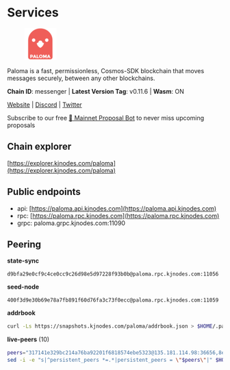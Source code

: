 # Services

<figure><img src="https://raw.githubusercontent.com/kj89/cosmos-images/main/logos/paloma.png" alt=""><figcaption></figcaption></figure>

Paloma is a fast, permissionless, Cosmos-SDK blockchain that  moves messages securely, between any other blockchains.

**Chain ID**: messenger | **Latest Version Tag**: v0.11.6 | **Wasm**: ON

[Website](https://www.palomachain.com) | [Discord](https://discord.gg/tKVFpfdSw4) | [Twitter](https://twitter.com/paloma_chain)



Subscribe to our free [🤖 Mainnet Proposal Bot](https://t.me/kjnodes_proposal_bot) to never miss upcoming proposals


## Chain explorer
[https://explorer.kjnodes.com/paloma](https://explorer.kjnodes.com/paloma)

## Public endpoints

* api: [https://paloma.api.kjnodes.com](https://paloma.api.kjnodes.com)
* rpc: [https://paloma.rpc.kjnodes.com](https://paloma.rpc.kjnodes.com)
* grpc: paloma.grpc.kjnodes.com:11090

## Peering

**state-sync**

```text
d9bfa29e0cf9c4ce0cc9c26d98e5d97228f93b0b@paloma.rpc.kjnodes.com:11056
```

**seed-node**

```text
400f3d9e30b69e78a7fb891f60d76fa3c73f0ecc@paloma.rpc.kjnodes.com:11059
```

**addrbook**
```bash
curl -Ls https://snapshots.kjnodes.com/paloma/addrbook.json > $HOME/.paloma/config/addrbook.json
```

**live-peers** (10)
```bash
peers="317141e329bc214a76ba92201f6818574ebe5323@135.181.114.98:36656,8ed8cddfac504d986a2c6545def0e57b2c6aa5db@65.109.106.172:38656,527200c42834243b6dc8dacbe26423b7e6577e0f@138.201.129.102:26656,dfa0d66a3713bf6b49bc509a2a4fc75bee042a30@23.88.77.188:20009,0bcc8119877ba0c701cd230e35c5477da2657bef@5.78.102.204:26656,b3ba407aef9e18e16e8e9a3b523a1b026dabeab3@84.46.248.174:26656,ab6875bd52d6493f39612eb5dff57ced1e3a5ad6@95.217.229.18:10656,7eae755c119f538e0dc99f3c37289de628bc9526@209.182.239.169:26656,d9bfa29e0cf9c4ce0cc9c26d98e5d97228f93b0b@65.109.88.38:11056,7e93f6409ade895fe301b502d6fb9dfb96343a34@135.125.5.34:54056"
sed -i -e "s|^persistent_peers *=.*|persistent_peers = \"$peers\"|" $HOME/.paloma/config/config.toml
```
